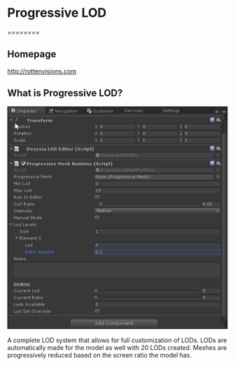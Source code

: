 # Progressive LOD
========

## Homepage

http://rottenvisions.com

## What is Progressive LOD?

![LodBehaviors](https://raw.githubusercontent.com/RottenVisions/progressivelod/master/readme-src/lod-behavior.png)

A complete LOD system that allows for full customization of LODs. LODs are automatically made
for the model as well with 20 LODs created. Meshes are progressively reduced based on the
screen ratio the model has.
